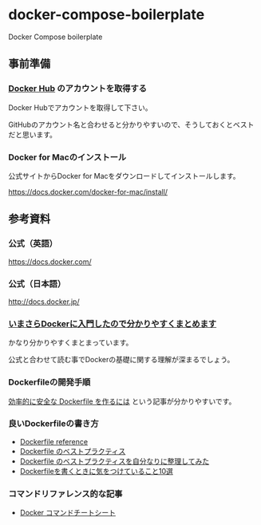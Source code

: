 # docker-compose-boilerplate
Docker Compose boilerplate

## 事前準備

### [Docker Hub](https://hub.docker.com/) のアカウントを取得する

Docker Hubでアカウントを取得して下さい。

GitHubのアカウント名と合わせると分かりやすいので、そうしておくとベストだと思います。

### Docker for Macのインストール

公式サイトからDocker for Macをダウンロードしてインストールします。

https://docs.docker.com/docker-for-mac/install/

## 参考資料

### 公式（英語）

https://docs.docker.com/

### 公式（日本語）

http://docs.docker.jp/

### [いまさらDockerに入門したので分かりやすくまとめます](https://qiita.com/gold-kou/items/44860fbda1a34a001fc1)

かなり分かりやすくまとまっています。

公式と合わせて読む事でDockerの基礎に関する理解が深まるでしょう。

### Dockerfileの開発手順

[効率的に安全な Dockerfile を作るには](https://qiita.com/pottava/items/452bf80e334bc1fee69a) という記事が分かりやすいです。

### 良いDockerfileの書き方

- [Dockerfile reference](https://docs.docker.com/engine/reference/builder/#usage)
- [Dockerfile のベストプラクティス](http://docs.docker.jp/engine/articles/dockerfile_best-practice.html)
- [Dockerfile のベストプラクティスを自分なりに整理してみた](https://qiita.com/ao_log/items/f615e0e82164ad854792)
- [Dockerfileを書くときに気をつけていること10選](https://qiita.com/c18t/items/f3a911ef01f124071c95)

### コマンドリファレンス的な記事

- [Docker コマンドチートシート](https://qiita.com/wMETAw/items/34ba5c980e2a38e548db)

